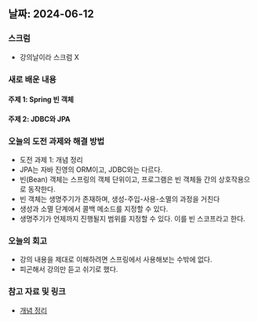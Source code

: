 ## 날짜: 2024-06-12

### 스크럼
- 강의날이라 스크럼 X

### 새로 배운 내용
#### 주제 1: Spring 빈 객체
#### 주제 2: JDBC와 JPA

### 오늘의 도전 과제와 해결 방법
- 도전 과제 1: 개념 정리
- JPA는 자바 진영의 ORM이고, JDBC와는 다르다.
- 빈(Bean) 객체는 스프링의 객체 단위이고, 프로그램은 빈 객체들 간의 상호작용으로 동작한다.
- 빈 객체는 생명주기가 존재하며, 생성-주입-사용-소멸의 과정을 거친다
- 생성과 소멸 단계에서 콜백 메소드를 지정할 수 있다.
- 생명주기가 언제까지 진행될지 범위를 지정할 수 있다. 이를 빈 스코프라고 한다.


### 오늘의 회고
- 강의 내용을 제대로 이해하려면 스프링에서 사용해보는 수밖에 없다.
- 피곤해서 강의만 듣고 쉬기로 했다.

### 참고 자료 및 링크
- [개념 정리](https://www.notion.so/goorm/6-12-4e1c8d06335a4a6f83e0a3a13430eec2)
